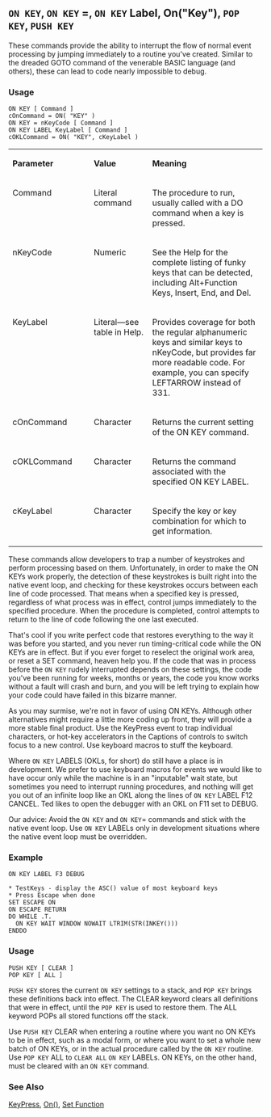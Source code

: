 ## `ON KEY`, `ON KEY` =, `ON KEY` Label, On("Key"), `POP KEY`, `PUSH KEY`

These commands provide the ability to interrupt the flow of normal event processing by jumping immediately to a routine you've created. Similar to the dreaded GOTO command of the venerable BASIC language (and others), these can lead to code nearly impossible to debug.

### Usage

```foxpro
ON KEY [ Command ]
cOnCommand = ON( "KEY" )
ON KEY = nKeyCode [ Command ]
ON KEY LABEL KeyLabel [ Command ]
cOKLCommand = ON( "KEY", cKeyLabel )
```
<table>
<tr>
  <td width="32%" valign="top">
  <p><b>Parameter</b></p>
  </td>
  <td width="23%" valign="top">
  <p><b>Value</b></p>
  </td>
  <td width="45%" valign="top">
  <p><b>Meaning</b></p>
  </td>
 </tr>
<tr>
  <td width="32%" valign="top">
  <p>Command</p>
  </td>
  <td width="23%" valign="top">
  <p>Literal command</p>
  </td>
  <td width="45%" valign="top">
  <p>The procedure to run, usually called with a DO command when a key is pressed.</p>
  </td>
 </tr>
<tr>
  <td width="32%" valign="top">
  <p>nKeyCode</p>
  </td>
  <td width="23%" valign="top">
  <p>Numeric</p>
  </td>
  <td width="45%" valign="top">
  <p>See the Help for the complete listing of funky keys that can be detected, including Alt+Function Keys, Insert, End, and Del.</p>
  </td>
 </tr>
<tr>
  <td width="32%" valign="top">
  <p>KeyLabel</p>
  </td>
  <td width="23%" valign="top">
  <p>Literal&mdash;see table in Help.</p>
  </td>
  <td width="45%" valign="top">
  <p>Provides coverage for both the regular alphanumeric keys and similar keys to nKeyCode, but provides far more readable code. For example, you can specify LEFTARROW instead of 331.</p>
  </td>
 </tr>
<tr>
  <td width="32%" valign="top">
  <p>cOnCommand</p>
  </td>
  <td width="23%" valign="top">
  <p>Character</p>
  </td>
  <td width="45%" valign="top">
  <p>Returns the current setting of the ON KEY command.</p>
  </td>
 </tr>
<tr>
  <td width="32%" valign="top">
  <p>cOKLCommand</p>
  </td>
  <td width="23%" valign="top">
  <p>Character</p>
  </td>
  <td width="45%" valign="top">
  <p>Returns the command associated with the specified ON KEY LABEL.</p>
  </td>
 </tr>
<tr>
  <td width="32%" valign="top">
  <p>cKeyLabel</p>
  </td>
  <td width="23%" valign="top">
  <p>Character</p>
  </td>
  <td width="45%" valign="top">
  <p>Specify the key or key combination for which to get information.</p>
  </td>
 </tr>
</table>

These commands allow developers to trap a number of keystrokes and perform processing based on them. Unfortunately, in order to make the ON KEYs work properly, the detection of these keystrokes is built right into the native event loop, and checking for these keystrokes occurs between each line of code processed. That means when a specified key is pressed, regardless of what process was in effect, control jumps immediately to the specified procedure. When the procedure is completed, control attempts to return to the line of code following the one last executed.

That's cool if you write perfect code that restores everything to the way it was before you started, and you never run timing-critical code while the ON KEYs are in effect. But if you ever forget to reselect the original work area, or reset a SET command, heaven help you. If the code that was in process before the `ON KEY` rudely interrupted depends on these settings, the code you've been running for weeks, months or years, the code you know works without a fault will crash and burn, and you will be left trying to explain how your code could have failed in this bizarre manner.

As you may surmise, we're not in favor of using ON KEYs. Although other alternatives might require a little more coding up front, they will provide a more stable final product. Use the KeyPress event to trap individual characters, or hot-key accelerators in the Captions of controls to switch focus to a new control. Use keyboard macros to stuff the keyboard.

Where `ON KEY` LABELS (OKLs, for short) do still have a place is in development. We prefer to use keyboard macros for events we would like to have occur only while the machine is in an "inputable" wait state, but sometimes you need to interrupt running procedures, and nothing will get you out of an infinite loop like an OKL along the lines of `ON KEY` LABEL F12 CANCEL. Ted likes to open the debugger with an OKL on F11 set to DEBUG.

Our advice: Avoid the `ON KEY` and `ON KEY`= commands and stick with the native event loop. Use `ON KEY` LABELs only in development situations where the native event loop must be overridden.

### Example

```foxpro
ON KEY LABEL F3 DEBUG

* TestKeys - display the ASC() value of most keyboard keys
* Press Escape when done
SET ESCAPE ON
ON ESCAPE RETURN
DO WHILE .T.
  ON KEY WAIT WINDOW NOWAIT LTRIM(STR(INKEY()))
ENDDO
```
### Usage

```foxpro
PUSH KEY [ CLEAR ]
POP KEY [ ALL ]
```

`PUSH KEY` stores the current `ON KEY` settings to a stack, and `POP KEY` brings these definitions back into effect. The CLEAR keyword clears all definitions that were in effect, until the `POP KEY` is used to restore them. The ALL keyword POPs all stored functions off the stack.

Use `PUSH KEY` CLEAR when entering a routine where you want no ON KEYs to be in effect, such as a modal form, or where you want to set a whole new batch of ON KEYs, or in the actual procedure called by the `ON KEY` routine. Use `POP KEY` ALL to `CLEAR ALL` `ON KEY` LABELs. ON KEYs, on the other hand, must be cleared with an `ON KEY` command.

### See Also

[KeyPress](s4g374.md), [On()](s4g102.md), [Set Function](s4g112.md)
